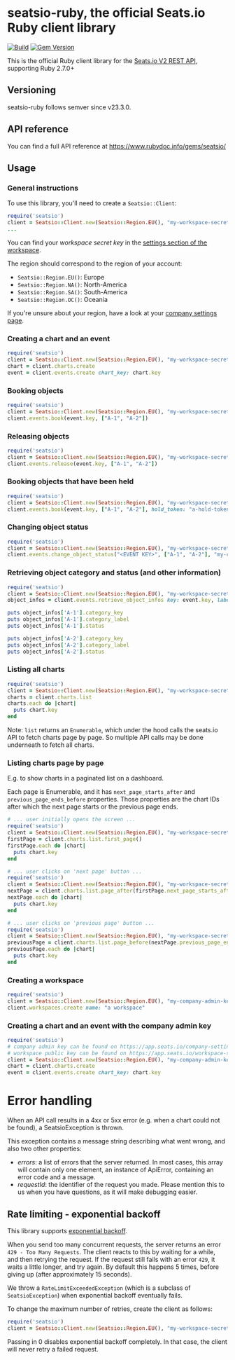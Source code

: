 # seatsio-ruby, the official Seats.io Ruby client library

[![Build](https://github.com/seatsio/seatsio-ruby/workflows/Build/badge.svg)](https://github.com/seatsio/seatsio-ruby/actions/workflows/build.yml)
[![Gem Version](https://badge.fury.io/rb/seatsio.svg)](https://badge.fury.io/rb/seatsio)

This is the official Ruby client library for the [Seats.io V2 REST API](https://docs.seats.io/docs/api-overview), supporting Ruby 2.7.0+

## Versioning

seatsio-ruby follows semver since v23.3.0.

## API reference

You can find a full API reference at https://www.rubydoc.info/gems/seatsio/

## Usage

### General instructions

To use this library, you'll need to create a `Seatsio::Client`:

```ruby
require('seatsio')
client = Seatsio::Client.new(Seatsio::Region.EU(), "my-workspace-secret-key")
...
```

You can find your _workspace secret key_ in the [settings section of the workspace](https://app.seats.io/workspace-settings).

The region should correspond to the region of your account:

- `Seatsio::Region.EU()`: Europe
- `Seatsio::Region.NA()`: North-America
- `Seatsio::Region.SA()`: South-America
- `Seatsio::Region.OC()`: Oceania

If you're unsure about your region, have a look at your [company settings page](https://app.seats.io/company-settings).

### Creating a chart and an event

```ruby
require('seatsio')
client = Seatsio::Client.new(Seatsio::Region.EU(), "my-workspace-secret-key")
chart = client.charts.create
event = client.events.create chart_key: chart.key
```

### Booking objects

```ruby
require('seatsio')
client = Seatsio::Client.new(Seatsio::Region.EU(), "my-workspace-secret-key")
client.events.book(event.key, ["A-1", "A-2"])
```

### Releasing objects

```ruby
require('seatsio')
client = Seatsio::Client.new(Seatsio::Region.EU(), "my-workspace-secret-key")
client.events.release(event.key, ["A-1", "A-2"])
```

### Booking objects that have been held

```ruby
require('seatsio')
client = Seatsio::Client.new(Seatsio::Region.EU(), "my-workspace-secret-key")
client.events.book(event.key, ["A-1", "A-2"], hold_token: "a-hold-token")
```

### Changing object status

```ruby
require('seatsio')
client = Seatsio::Client.new(Seatsio::Region.EU(), "my-workspace-secret-key")
client.events.change_object_status("<EVENT KEY>", ["A-1", "A-2"], "my-custom-status")
```

### Retrieving object category and status (and other information)

```ruby
require('seatsio')
client = Seatsio::Client.new(Seatsio::Region.EU(), "my-workspace-secret-key")
object_infos = client.events.retrieve_object_infos key: event.key, labels: ['A-1', 'A-2']

puts object_infos['A-1'].category_key
puts object_infos['A-1'].category_label
puts object_infos['A-1'].status

puts object_infos['A-2'].category_key
puts object_infos['A-2'].category_label
puts object_infos['A-2'].status
```

### Listing all charts

```ruby
require('seatsio')
client = Seatsio::Client.new(Seatsio::Region.EU(), "my-workspace-secret-key")
charts = client.charts.list
charts.each do |chart|
  puts chart.key
end
```

Note: `list` returns an `Enumerable`, which under the hood calls the seats.io API to fetch charts page by page. So multiple API calls may be done underneath to fetch all charts.

### Listing charts page by page

E.g. to show charts in a paginated list on a dashboard.

Each page is Enumerable, and it has `next_page_starts_after` and `previous_page_ends_before` properties. Those properties are the chart IDs after which the next page starts or the previous page ends.

```ruby
# ... user initially opens the screen ...
require('seatsio')
client = Seatsio::Client.new(Seatsio::Region.EU(), "my-workspace-secret-key")
firstPage = client.charts.list.first_page()
firstPage.each do |chart|
  puts chart.key
end
```

```ruby
# ... user clicks on 'next page' button ...
require('seatsio')
client = Seatsio::Client.new(Seatsio::Region.EU(), "my-workspace-secret-key")
nextPage = client.charts.list.page_after(firstPage.next_page_starts_after)
nextPage.each do |chart|
  puts chart.key
end
```

```ruby
# ... user clicks on 'previous page' button ...
require('seatsio')
client = Seatsio::Client.new(Seatsio::Region.EU(), "my-workspace-secret-key")
previousPage = client.charts.list.page_before(nextPage.previous_page_ends_before)
previousPage.each do |chart|
  puts chart.key
end
```

### Creating a workspace

```ruby
require('seatsio')
client = Seatsio::Client.new(Seatsio::Region.EU(), "my-company-admin-key") # can be found on https://app.seats.io/company-settings
client.workspaces.create name: "a workspace"
```

### Creating a chart and an event with the company admin key

```ruby
require('seatsio')
# company admin key can be found on https://app.seats.io/company-settings
# workspace public key can be found on https://app.seats.io/workspace-settings
client = Seatsio::Client.new(Seatsio::Region.EU(), "my-company-admin-key", "my-workspace-public-key")
chart = client.charts.create
event = client.events.create chart_key: chart.key
```

# Error handling

When an API call results in a 4xx or 5xx error (e.g. when a chart could not be found), a SeatsioException is thrown.

This exception contains a message string describing what went wrong, and also two other properties:

* *errors*: a list of errors that the server returned. In most cases, this array will contain only one element, an instance of ApiError, containing an error code and a message.
* *requestId*: the identifier of the request you made. Please mention this to us when you have questions, as it will make debugging easier.


## Rate limiting - exponential backoff

This library supports [exponential backoff](https://en.wikipedia.org/wiki/Exponential_backoff).

When you send too many concurrent requests, the server returns an error `429 - Too Many Requests`. The client reacts to this by waiting for a while, and then retrying the request.
If the request still fails with an error `429`, it waits a little longer, and try again. By default this happens 5 times, before giving up (after approximately 15 seconds).

We throw a `RateLimitExceededException` (which is a subclass of `SeatsioException`) when exponential backoff eventually fails.

To change the maximum number of retries, create the client as follows:

```ruby
require('seatsio')
client = Seatsio::Client.new(Seatsio::Region.EU(), "my-workspace-secret-key", max_retries = 3)
```

Passing in 0 disables exponential backoff completely. In that case, the client will never retry a failed request.
